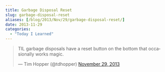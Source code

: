 ```yaml
---
title: Garbage Disposal Reset
slug: garbage-disposal-reset
aliases: [/blog/2013/Nov/29/garbage-disposal-reset/]
date: 2013-11-29
categories:
  - "Today I Learned"
---
```



<blockquote class="twitter-tweet" data-lang="en"><p lang="en" dir="ltr">TIL garbage disposals have a reset button on the bottom that occasionally works magic.</p>&mdash; Tim Hopper (@tdhopper) <a href="https://twitter.com/tdhopper/status/406404381077037056">November 29, 2013</a></blockquote>
<script async src="//platform.twitter.com/widgets.js" charset="utf-8"></script>